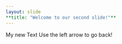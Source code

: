 ```yaml
---
layout: slide
**title: "Welcome to our second slide!"**
---
```

My new Text
Use the left arrow to go back!
